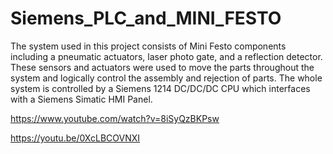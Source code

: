 # Siemens_PLC_and_MINI_FESTO

The system used in this project consists of Mini Festo components including a pneumatic actuators, laser photo gate, and a reflection detector. These sensors and actuators were used to move the parts throughout the system and logically control the assembly and rejection of parts. The whole system is controlled by a Siemens 1214 DC/DC/DC CPU which interfaces with a Siemens Simatic HMI Panel.

https://www.youtube.com/watch?v=8iSyQzBKPsw

https://youtu.be/0XcLBCOVNXI
